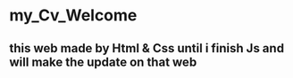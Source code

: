 # my_Cv_Welcome
## this web made by Html & Css until i finish Js and will make the update on that web 

